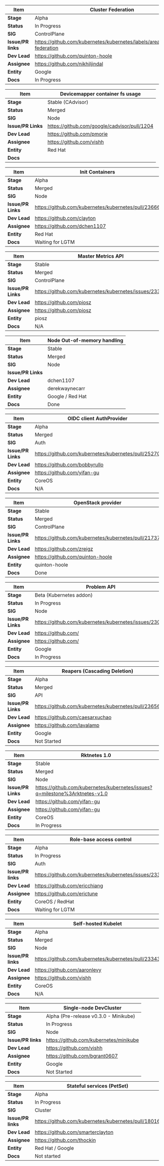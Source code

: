 |  **Item** | Cluster Federation |
|  ------ | ------ |
|  **Stage** | Alpha |
|  **Status** | In Progress |
|  **SIG** | ControlPlane |
|  **Issue/PR links** | https://github.com/kubernetes/kubernetes/labels/area%2Fcluster-federation |
|  **Dev Lead** | https://github.com/quinton-hoole  |
|  **Assignee** | https://github.com/nikhiljindal  |
|  **Entity** | Google |
|  **Docs** | In Progress |

|  **Item** | Devicemapper container fs usage |
|  ------ | ------ |
|  **Stage** | Stable (CAdvisor) |
|  **Status** | Merged |
|  **SIG** | Node |
|  **Issue/PR Links** | https://github.com/google/cadvisor/pull/1204 |
|  **Dev Lead** | https://github.com/pmorie |
|  **Assignee** | https://github.com/vishh |
|  **Entity** | Red Hat |
|  **Docs** |  |

|  **Item** | Init Containers |
|  ------ | ------ |
|  **Stage** | Alpha |
|  **Status** | Merged |
|  **SIG** | Node |
|  **Issue/PR Links** | https://github.com/kubernetes/kubernetes/pull/23666 |
|  **Dev Lead** | https://github.com/clayton |
|  **Assignee** | https://github.com/dchen1107 |
|  **Entity** | Red Hat |
|  **Docs** | Waiting for LGTM |

|  **Item** | Master Metrics API |
|  ------ | ------ |
|  **Stage** | Stable |
|  **Status** | Merged |
|  **SIG** | ControlPlane |
|  **Issue/PR Links** | https://github.com/kubernetes/kubernetes/issues/23376 |
|  **Dev Lead** | https://github.com/piosz |
|  **Assignee** | https://github.com/piosz |
|  **Entity** | piosz |
|  **Docs** | N/A |

|  **Item** | Node Out-of-memory handling |
|  ------ | ------ |
|  **Stage** | Stable |
|  **Status** | Merged |
|  **SIG** | Node |
|  **Issue/PR Links** |  |
|  **Dev Lead** | dchen1107  |
|  **Assignee** | derekwaynecarr |
|  **Entity** | Google / Red Hat |
|  **Docs** | Done |

|  **Item** | OIDC client AuthProvider |
|  ------ | ------ |
|  **Stage** | Alpha |
|  **Status** | Merged |
|  **SIG** | Auth |
|  **Issue/PR Links** | https://github.com/kubernetes/kubernetes/pull/25270 |
|  **Dev Lead** | https://github.com/bobbyrullo |
|  **Assignee** | https://github.com/yifan-gu |
|  **Entity** | CoreOS |
|  **Docs** | N/A |

|  **Item** | OpenStack provider |
|  ------ | ------ |
|  **Stage** | Stable |
|  **Status** | Merged |
|  **SIG** | ControlPlane |
|  **Issue/PR Links** | https://github.com/kubernetes/kubernetes/pull/21737 |
|  **Dev Lead** | https://github.com/zreigz  |
|  **Assignee** | https://github.com/quinton-hoole |
|  **Entity** | quinton-hoole |
|  **Docs** | Done |

|  **Item** | Problem API |
|  ------ | ------ |
|  **Stage** | Beta (Kubernetes addon) |
|  **Status** | In Progress |
|  **SIG** | Node |
|  **Issue/PR Links** | https://github.com/kubernetes/kubernetes/issues/23028 |
|  **Dev Lead** | https://github.com/ |
|  **Assignee** | https://github.com/ |
|  **Entity** | Google |
|  **Docs** | In Progress |

|  **Item** | Reapers (Cascading Deletion) |
|  ------ | ------ |
|  **Stage** | Alpha |
|  **Status** | Merged |
|  **SIG** | API |
|  **Issue/PR Links** | https://github.com/kubernetes/kubernetes/pull/23656 |
|  **Dev Lead** | https://github.com/caesarxuchao |
|  **Assignee** | https://github.com/lavalamp |
|  **Entity** | Google |
|  **Docs** | Not Started |

|  **Item** | Rktnetes 1.0 |
|  ------ | ------ |
|  **Stage** | Stable |
|  **Status** | Merged |
|  **SIG** | Node |
|  **Issue/PR Links** | https://github.com/kubernetes/kubernetes/issues?q=milestone%3Arktnetes-v1.0 |
|  **Dev Lead** | https://github.com/yifan-gu |
|  **Assignee** | https://github.com/yifan-gu |
|  **Entity** | CoreOS |
|  **Docs** | In Progress |

|  **Item** | Role-base access control |
|  ------ | ------ |
|  **Stage** | Alpha |
|  **Status** | In Progress |
|  **SIG** | Auth |
|  **Issue/PR links** | https://github.com/kubernetes/kubernetes/issues/23396 |
|  **Dev Lead** | https://github.com/ericchiang |
|  **Assignee** | https://github.com/erictune |
|  **Entity** | CoreOS / RedHat |
|  **Docs** | Waiting for LGTM |

|  **Item** | Self-hosted Kubelet  |
|  ------ | ------ |
|  **Stage** | Alpha |
|  **Status** | Merged |
|  **SIG** | Node |
|  **Issue/PR links** | https://github.com/kubernetes/kubernetes/pull/23343 |
|  **Dev Lead** | https://github.com/aaronlevy |
|  **Assignee** | https://github.com/vishh |
|  **Entity** | CoreOS |
|  **Docs** | N/A |

|  **Item** | Single-node DevCluster |
|  ------ | ------ |
|  **Stage** | Alpha (Pre-release v0.3.0 - Minikube) |
|  **Status** | In Progress |
|  **SIG** | Node |
|  **Issue/PR links** | https://github.com/kubernetes/minikube |
|  **Dev Lead** | https://github.com/vishh |
|  **Assignee** | https://github.com/bgrant0607 |
|  **Entity** | Google |
|  **Docs** | Not Started |

|  **Item** | Stateful services (PetSet) |
|  ------ | ------ |
|  **Stage** | Alpha |
|  **Status** | In Progress |
|  **SIG** | Cluster |
|  **Issue/PR links** | https://github.com/kubernetes/kubernetes/pull/18016 |
|  **Dev Lead** | https://github.com/smarterclayton |
|  **Assignee** | https://github.com/thockin |
|  **Entity** | Red Hat / Google |
|  **Docs** | Not started |
